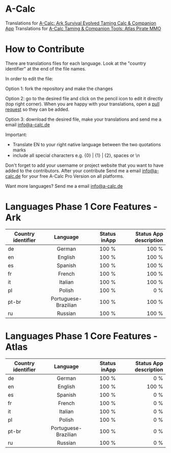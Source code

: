 # A-Calc
Translations for [A-Calc: Ark Survival Evolved Taming Calc &amp; Companion App](http://www.a-calc.de)
Translations for [A-Calc Taming & Companion Tools: Atlas Pirate MMO](http://www.a-calc.de/homeatlas.html)

# How to Contribute
There are translations files for each language. Look at the "country identifier" at the end of the file names.


In order to edit the file:

Option 1: fork the repository and make the changes

Option 2: go to the desired file and click on the pencil icon to edit it directly (top right corner).
When you are happy with your translations, open a [pull request](https://help.github.com/articles/using-pull-requests/) so they can be added.

Option 3: download the desired file, make your translations and send me a email info@a-calc.de

Important:
* Translate EN to your right native language between the two quotations marks
* include all special characters e.g. {0} | {1} | {2}, spaces or \n

Don't forget to add your username or project website that you want to have added to the contributors. After your contribute Send me a email info@a-calc.de for your free A-Calc Pro Version on all platforms. 

Want more languages? Send me a email info@a-calc.de


# Languages Phase 1 Core Features - Ark
| Country identifier  | Language           | Status inApp | Status App description  |
| ------------- |:-------------:| -----:| -----:|
| de      | German | 100 % | 100 % |
| en      | English      |   100 % | 100 % |
| es | Spanish      |    100 % | 100 % |
| fr | French      |    100 % | 100 % |
| it | Italian      |    100 % | 100 % |
| pl | Polish      |    100 % | 0 % |
| pt-br | Portuguese-Brazilian      |    100 % | 100 % |
| ru | Russian      |    100 % | 100 % |

# Languages Phase 1 Core Features - Atlas
| Country identifier  | Language           | Status inApp | Status App description  |
| ------------- |:-------------:| -----:| -----:|
| de      | German | 100 % | 0 % |
| en      | English      |   100 % | 100 % |
| es | Spanish      |    100 % | 0 % |
| fr | French      |    100 % | 0 % |
| it | Italian      |    100 % | 0 % |
| pl | Polish      |    100 % | 0 % |
| pt-br | Portuguese-Brazilian      |    100 % | 0 % |
| ru | Russian      |    100 % | 0 % |
